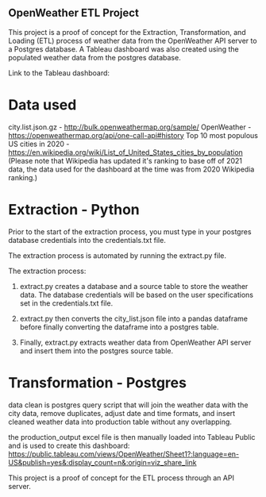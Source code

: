 ## OpenWeather ETL Project

This project is a proof of concept for the Extraction, Transformation, and Loading (ETL) process of weather data from the OpenWeather API server to a Postgres database.  A Tableau dashboard was also created using the populated weather data from the postgres database.

Link to the Tableau dashboard:


# Data used

city.list.json.gz - http://bulk.openweathermap.org/sample/
OpenWeather - https://openweathermap.org/api/one-call-api#history
Top 10 most populous US cities in 2020 - https://en.wikipedia.org/wiki/List_of_United_States_cities_by_population
(Please note that Wikipedia has updated it's ranking to base off of 2021 data, the data used for the dashboard at the time was from 2020 Wikipedia ranking.)

# Extraction - Python

Prior to the start of the extraction process, you must type in your postgres database credentials into the credentials.txt file.

The extraction process is automated by running the extract.py file.  

The extraction process:

1. extract.py creates a database and a source table to store the weather data.  The database credentials will be based on the user specifications set in the credentials.txt file.

2. extract.py then converts the city_list.json file into a pandas dataframe before finally converting the dataframe into a postgres table.

3. Finally, extract.py extracts weather data from OpenWeather API server and insert them into the postgres source table.

# Transformation - Postgres

data clean is postgres query script that will join the weather data with the city data, remove duplicates, adjust date and time formats, and insert cleaned weather data into production table without any overlapping.

the production_output excel file is then manually loaded into Tableau Public and is used to create this dashboard:
https://public.tableau.com/views/OpenWeather/Sheet1?:language=en-US&publish=yes&:display_count=n&:origin=viz_share_link

This project is a proof of concept for the ETL process through an API server.

